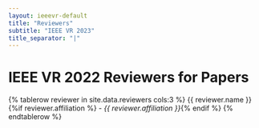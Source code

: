 ```yaml
---
layout: ieeevr-default
title: "Reviewers"
subtitle: "IEEE VR 2023"
title_separator: "|"
---
```


<style> .styled-table { border-collapse: collapse; margin: 25px 0; font-size: 0.9em; font-family: sans-serif; /*min-width: 400px;*/ /*box-shadow: 0 0 20px rgba(0, 0, 0, 0.15);*/ display: table; border:none; } .styled-table thead tr { background-color: #fec10d; color: #ffffff; text-align: left; } .styled-table th, .styled-table td { padding: 12px 15px; } .styled-table tbody tr { border-bottom: 1px solid #dddddd; } .styled-table tbody tr:nth-of-type(even) { background-color: #fffbed; } .styled-table tbody tr:last-of-type { border-bottom: 2px solid #fec10d; } .styled-table tbody tr.active-row { font-weight: bold; color: #fec10d; } </style>

<div>
    <h1> IEEE VR 2022 Reviewers for Papers </h1>
    <table class="styled-table" style="font-size: 0.8em; ">
    {% tablerow reviewer in site.data.reviewers cols:3 %}
        {{ reviewer.name }}{%if reviewer.affiliation %} - <i>{{ reviewer.affiliation }}</i>{% endif %}
    {% endtablerow %}
</table>
</div>
